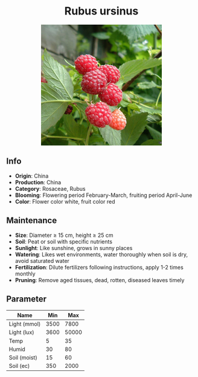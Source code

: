 <h1 align='center'>Rubus ursinus</h1>
<p align="center">
    <img 
        align='center'
        width='320'
        src="../images/rubus ursinus.png" 
        alt='Rubus ursinus' />
</p>

## Info

 - **Origin**: China
 - **Production**: China
 - **Category**: Rosaceae, Rubus
 - **Blooming**: Flowering period February-March, fruiting period April-June
 - **Color**: Flower color white, fruit color red

## Maintenance

 - **Size**: Diameter ≥ 15 cm, height ≥ 25 cm
 - **Soil**: Peat or soil with specific nutrients
 - **Sunlight**: Like sunshine, grows in sunny places
 - **Watering**: Likes wet environments, water thoroughly when soil is dry, avoid saturated water
 - **Fertilization**: Dilute fertilizers following instructions, apply 1-2 times monthly
 - **Pruning**: Remove aged tissues, dead, rotten, diseased leaves timely

## Parameter

| Name         | Min  | Max   |
|--------------|------|-------|
| Light (mmol) | 3500 | 7800  |
| Light (lux)  | 3600 | 50000 |
| Temp         | 5    | 35    |
| Humid        | 30   | 80    |
| Soil (moist) | 15   | 60    |
| Soil (ec)    | 350  | 2000  |